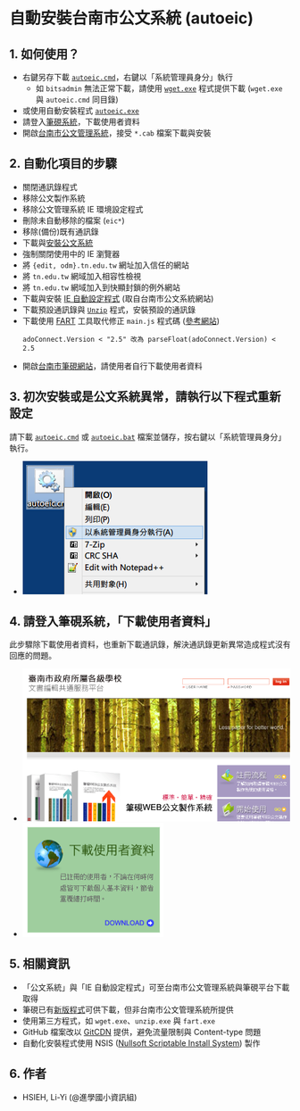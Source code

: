 # 自動安裝台南市公文系統 (autoeic)

## 1. 如何使用？
- 右鍵另存下載 [`autoeic.cmd`](https://raw.githubusercontent.com/lyshie/autoeic/master/autoeic.cmd)，右鍵以「系統管理員身分」執行
  - 如 `bitsadmin` 無法正常下載，請使用 [`wget.exe`](https://eternallybored.org/misc/wget/current/wget.exe) 程式提供下載 (`wget.exe` 與 `autoeic.cmd` 同目錄)
- 或使用自動安裝程式 [`autoeic.exe`](https://raw.githubusercontent.com/lyshie/autoeic/master/autoeic.exe)
- 請登入[筆硯系統](http://edit.tn.edu.tw/)，下載使用者資料
- 開啟[台南市公文管理系統](http://odm.tn.edu.tw/)，接受 `*.cab` 檔案下載與安裝

## 2. 自動化項目的步驟
- 關閉通訊錄程式
- 移除公文製作系統
- 移除公文管理系統 IE 環境設定程式
- 刪除未自動移除的檔案 (`eic*`)
- 移除(備份)既有通訊錄
- 下載與[安裝公文系統](http://edit.tn.edu.tw/kw/docnet/service/formbinder/install/down/docNinstall.msi)
- 強制關閉使用中的 IE 瀏覽器
- 將 `{edit, odm}.tn.edu.tw` 網址加入信任的網站
- 將 `tn.edu.tw` 網域加入相容性檢視
- 將 `tn.edu.tw` 網域加入到快顯封鎖的例外網站
- 下載與安裝 [IE 自動設定程式](http://odm.tn.edu.tw/SODFILE/TNSCH0001/DOWNLOAD/IE_SET.EXE) (取自台南市公文系統網站)
- 下載預設通訊錄與 [`Unzip`](http://www2.cs.uidaho.edu/~jeffery/win32/unzip.exe) 程式，安裝預設的通訊錄
- 下載使用 [FART](http://fart-it.sourceforge.net/) 工具取代修正 `main.js` 程式碼 ([參考網站](http://klcg.cloudop.tw/KLGService/ServicePlatForm.aspx))
  <pre><code>adoConnect.Version < "2.5" 改為 parseFloat(adoConnect.Version) < 2.5</code></pre>
- 開啟[台南市筆硯網站](http://edit.tn.edu.tw/)，請使用者自行下載使用者資料

## 3. 初次安裝或是公文系統異常，請執行以下程式重新設定
請下載 [`autoeic.cmd`](https://gitcdn.xyz/repo/lyshie/autoeic/master/autoeic.cmd) 或 [`autoeic.bat`](https://gitcdn.xyz/repo/lyshie/autoeic/master/autoeic.bat) 檔案並儲存，按右鍵以「系統管理員身分」執行。
- ![Run as administrator](/run_as_admin.png)

## 4. 請登入筆硯系統，「下載使用者資料」
此步驟除下載使用者資料，也重新下載通訊錄，解決通訊錄更新異常造成程式沒有回應的問題。
- ![Login](/by.png)
- ![Download user data](/download.png)

## 5. 相關資訊
- 「公文系統」與「IE 自動設定程式」可至台南市公文管理系統與筆硯平台下載取得
- 筆硯已有[新版程式](http://klcg.cloudop.tw/KLGService/ServicePlatForm.aspx)可供下載，但非台南市公文管理系統所提供
- 使用第三方程式，如 `wget.exe`、`unzip.exe` 與 `fart.exe`
- GitHub 檔案改以 [GitCDN](https://gitcdn.xyz/) 提供，避免流量限制與 Content-type 問題
- 自動化安裝程式使用 NSIS ([Nullsoft Scriptable Install System](http://nsis.sourceforge.net/Main_Page)) 製作

## 6. 作者
- HSIEH, Li-Yi (@進學國小資訊組)
